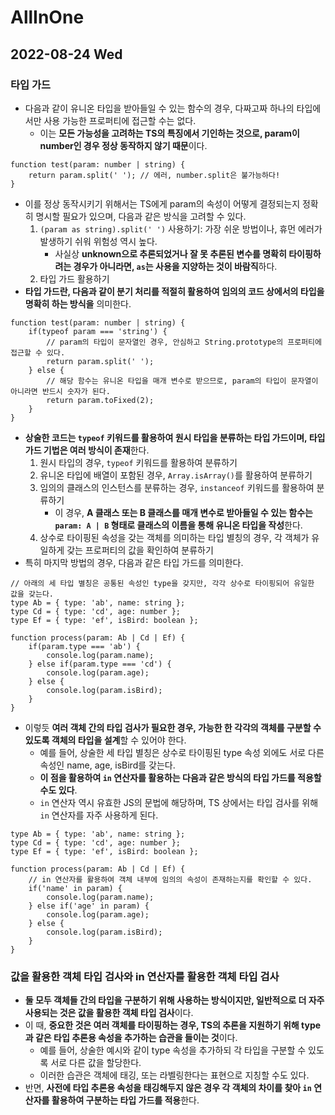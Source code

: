 # AllInOne
## 2022-08-24 Wed
### 타입 가드
* 다음과 같이 유니온 타입을 받아들일 수 있는 함수의 경우, 다짜고짜 하나의 타입에서만 사용 가능한 프로퍼티에 접근할 수는 없다.
  * 이는 **모든 가능성을 고려하는 TS의 특징에서 기인하는 것으로, param이 number인 경우 정상 동작하지 않기 때문**이다.
```
function test(param: number | string) {
    return param.split(' '); // 에러, number.split은 불가능하다!
}
```
* 이를 정상 동작시키기 위해서는 TS에게 param의 속성이 어떻게 결정되는지 정확히 명시할 필요가 있으며, 다음과 같은 방식을 고려할 수 있다.
  1. `(param as string).split(' ')` 사용하기: 가장 쉬운 방법이나, 휴먼 에러가 발생하기 쉬워 위험성 역시 높다.
     * 사실상 **unknown으로 추론되었거나 잘 못 추론된 변수를 명확히 타이핑하려는 경우가 아니라면, `as`는 사용을 지양하는 것이 바람직**하다.
  2. 타입 가드 활용하기
* **타입 가드란, 다음과 같이 분기 처리를 적절히 활용하여 임의의 코드 상에서의 타입을 명확히 하는 방식을** 의미한다. 
```
function test(param: number | string) {
    if(typeof param === 'string') {
        // param의 타입이 문자열인 경우, 안심하고 String.prototype의 프로퍼티에 접근할 수 있다.
        return param.split(' ');
    } else {
        // 해당 함수는 유니온 타입을 매개 변수로 받으므로, param의 타입이 문자열이 아니라면 반드시 숫자가 된다.
        return param.toFixed(2);
    }
}
```
* **상술한 코드는 `typeof` 키워드를 활용하여 원시 타입을 분류하는 타입 가드이며, 타입 가드 기법은 여러 방식이 존재**한다.
  1. 원시 타입의 경우, `typeof` 키워드를 활용하여 분류하기
  2. 유니온 타입에 배열이 포함된 경우, `Array.isArray()`를 활용하여 분류하기
  3. 임의의 클래스의 인스턴스를 분류하는 경우, `instanceof` 키워드를 활용하여 분류하기 
     * 이 경우, **A 클래스 또는 B 클래스를 매개 변수로 받아들일 수 있는 함수는 `param: A | B` 형태로 클래스의 이름을 통해 유니온 타입을 작성**한다.
  4. 상수로 타이핑된 속성을 갖는 객체를 의미하는 타입 별칭의 경우, 각 객체가 유일하게 갖는 프로퍼티의 값을 확인하여 분류하기
* 특히 마지막 방법의 경우, 다음과 같은 타입 가드를 의미한다.
```
// 아래의 세 타입 별칭은 공통된 속성인 type을 갖지만, 각각 상수로 타이핑되어 유일한 값을 갖는다. 
type Ab = { type: 'ab', name: string };
type Cd = { type: 'cd', age: number };
type Ef = { type: 'ef', isBird: boolean };

function process(param: Ab | Cd | Ef) {
    if(param.type === 'ab') {
        console.log(param.name);
    } else if(param.type === 'cd') {
        console.log(param.age);
    } else {
        console.log(param.isBird);
    }
}
```
* 이렇듯 **여러 객체 간의 타입 검사가 필요한 경우, 가능한 한 각각의 객체를 구분할 수 있도록 객체의 타입을 설계**할 수 있어야 한다.
  * 예를 들어, 상술한 세 타입 별칭은 상수로 타이핑된 type 속성 외에도 서로 다른 속성인 name, age, isBird를 갖는다.
  * **이 점을 활용하여 `in` 연산자를 활용하는 다음과 같은 방식의 타입 가드를 적용할 수도 있다**.
  * `in` 연산자 역시 유효한 JS의 문법에 해당하며, TS 상에서는 타입 검사를 위해 `in` 연산자를 자주 사용하게 된다.
```
type Ab = { type: 'ab', name: string };
type Cd = { type: 'cd', age: number };
type Ef = { type: 'ef', isBird: boolean };

function process(param: Ab | Cd | Ef) {
    // in 연산자를 활용하여 객체 내부에 임의의 속성이 존재하는지를 확인할 수 있다.
    if('name' in param) {
        console.log(param.name);
    } else if('age' in param) {
        console.log(param.age);
    } else {
        console.log(param.isBird);
    }
}
```

### 값을 활용한 객체 타입 검사와 in 연산자를 활용한 객체 타입 검사
* **둘 모두 객체들 간의 타입을 구분하기 위해 사용하는 방식이지만, 일반적으로 더 자주 사용되는 것은 값을 활용한 객체 타입 검사**이다.
* 이 때, **중요한 것은 여러 객체를 타이핑하는 경우, TS의 추론을 지원하기 위해 type과 같은 타입 추론용 속성을 추가하는 습관을 들이는 것**이다.
  * 예를 들어, 상술한 예시와 같이 type 속성을 추가하되 각 타입을 구분할 수 있도록 서로 다른 값을 할당한다.
  * 이러한 습관은 객체에 태깅, 또는 라벨링한다는 표현으로 지칭할 수도 있다.
* 반면, **사전에 타입 추론용 속성을 태깅해두지 않은 경우 각 객체의 차이를 찾아 `in` 연산자를 활용하여 구분하는 타입 가드를 적용**한다.